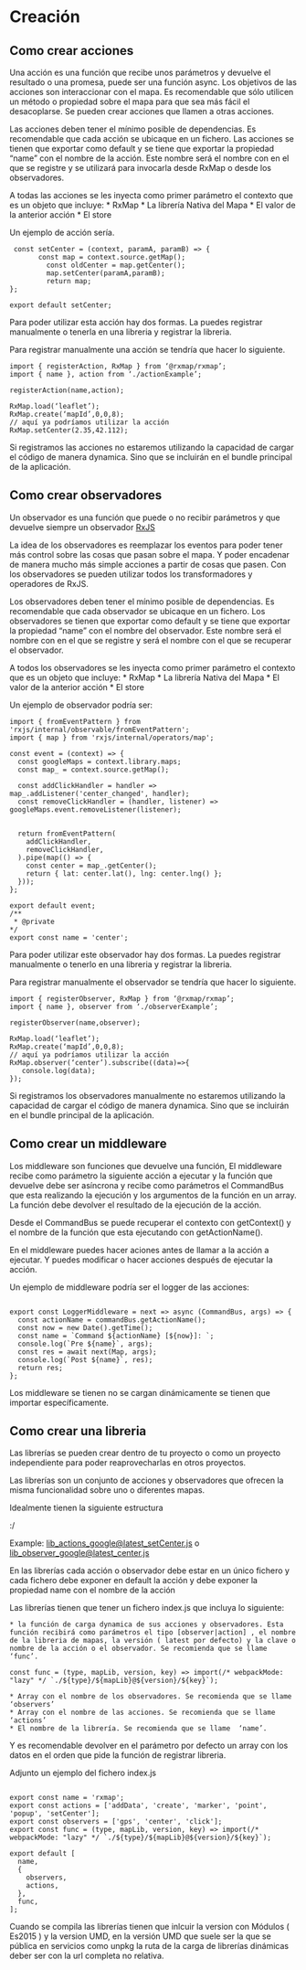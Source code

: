 
# Creación

## Como crear acciones
Una acción es una función que recibe unos parámetros y devuelve el resultado o una promesa, puede ser una función async. Los objetivos de las acciones son interaccionar con el mapa. 
Es recomendable que sólo utilicen un método o propiedad  sobre el mapa para que sea más fácil el desacoplarse.
Se pueden crear acciones que llamen a otras acciones.

Las acciones deben tener el mínimo posible de dependencias.
Es recomendable que cada acción se ubicaque en un fichero.
Las acciones se tienen que exportar como default  y se tiene que exportar la propiedad “name” con el nombre de la acción. Este nombre será el nombre con en el que se registre y se utilizará para invocarla desde RxMap o desde los observadores.

A todas las acciones se les inyecta como primer parámetro el contexto que es un objeto que incluye:
	*  RxMap
	* La librería Nativa del Mapa
	* El valor de la anterior acción
	* El store

Un ejemplo de acción sería.
```
 const setCenter = (context, paramA, paramB) => {
       const map = context.source.getMap();
	     const oldCenter = map.getCenter();
		 map.setCenter(paramA,paramB);
		 return map;
};

export default setCenter;

```

Para poder utilizar esta acción hay dos formas. La puedes registrar manualmente o tenerla en una libreria y registrar la libreria.

Para registrar manualmente una acción se tendría que hacer lo siguiente.

```
import { registerAction, RxMap } from ‘@rxmap/rxmap’;
import { name }, action from ‘./actionExample’;

registerAction(name,action);

RxMap.load(‘leaflet’);
RxMap.create(‘mapId’,0,0,8);
// aquí ya podríamos utilizar la acción 
RxMap.setCenter(2.35,42.112);

```

Si registramos las acciones no estaremos utilizando la capacidad de cargar el código de manera dynamica. Sino que se incluirán en el bundle principal de la aplicación.

## Como crear observadores
Un observador es una función que puede o no recibir parámetros y que devuelve siempre un observador [RxJS]( 	https://rxjs-dev.firebaseapp.com)

La idea de los observadores es reemplazar los eventos para poder tener más control sobre las cosas que pasan sobre el mapa. Y poder encadenar de manera mucho más simple acciones a partir de cosas que pasen.
Con los observadores se pueden utilizar todos los transformadores y operadores de RxJS.

Los observadores deben tener el mínimo posible de dependencias.
Es recomendable que cada observador se ubicaque en un fichero.
Los observadores se tienen que exportar como default  y se tiene que exportar la propiedad “name” con el nombre del observador. Este nombre será el nombre con en el que se registre y será el nombre con el que se recuperar el observador.

A todos los observadores se les inyecta como primer parámetro el contexto que es un objeto que incluye:
	*  RxMap
	* La librería Nativa del Mapa
	* El valor de la anterior acción
	* El store

Un ejemplo de observador podría ser:

```
import { fromEventPattern } from 'rxjs/internal/observable/fromEventPattern';
import { map } from 'rxjs/internal/operators/map';

const event = (context) => {
  const googleMaps = context.library.maps;
  const map_ = context.source.getMap();

  const addClickHandler = handler => map_.addListener('center_changed', handler);
  const removeClickHandler = (handler, listener) => googleMaps.event.removeListener(listener);


  return fromEventPattern(
    addClickHandler,
    removeClickHandler,
  ).pipe(map(() => {
    const center = map_.getCenter();
    return { lat: center.lat(), lng: center.lng() };
  }));
};

export default event;
/**
 * @private
*/
export const name = 'center';

```

Para poder utilizar este observador  hay dos formas. La puedes registrar manualmente o tenerlo en una libreria y registrar la libreria.

Para registrar manualmente el observador se tendría que hacer lo siguiente.

```
import { registerObserver, RxMap } from ‘@rxmap/rxmap’;
import { name }, observer from ‘./observerExample’;

registerObserver(name,observer);

RxMap.load(‘leaflet’);
RxMap.create(‘mapId’,0,0,8);
// aquí ya podríamos utilizar la acción 
RxMap.observer(‘center’).subscribe((data)=>{
   console.log(data);
});

```

Si registramos los observadores manualmente  no estaremos utilizando la capacidad de cargar el código de manera dynamica. Sino que se incluirán en el bundle principal de la aplicación.

## Como crear un middleware
Los middleware son funciones que devuelve una función, El middleware recibe como parámetro la siguiente acción a ejecutar y la función que devuelve debe ser asíncrona y recibe como parámetros el CommandBus que esta realizando la ejecución y los argumentos de la función en un array. La función debe devolver el resultado de la ejecución de la acción.

Desde el CommandBus se puede recuperar el contexto con getContext() y el nombre de la función que esta ejecutando con getActionName().

En el middleware puedes hacer aciones antes de llamar a la acción a ejecutar. Y puedes modificar o hacer acciones después de ejecutar la acción.

Un ejemplo de middleware podría ser el logger de las acciones:

```

export const LoggerMiddleware = next => async (CommandBus, args) => {
  const actionName = commandBus.getActionName();
  const now = new Date().getTime();
  const name = `Command ${actionName} [${now}]: `;
  console.log(`Pre ${name}`, args);
  const res = await next(Map, args);
  console.log(`Post ${name}`, res);
  return res;
};
```

Los middleware se tienen no se cargan dinámicamente se tienen que importar específicamente.

## Como crear una libreria

Las librerías se pueden crear dentro de tu proyecto o como un proyecto independiente para poder reaprovecharlas en otros proyectos.

Las librerías son un conjunto de acciones y observadores que ofrecen la misma funcionalidad sobre uno o diferentes mapas.

Idealmente tienen la siguiente estructura

<libName>_<type>_<mapType>:<version>/<actionName>

Example: lib_actions_google@latest_setCenter.js o lib_observer_google@latest_center.js

En las librerías cada acción o observador debe estar en un único fichero y cada fichero debe exponer en default la acción y debe exponer la propiedad name con el nombre de la acción

Las librerías tienen que tener un fichero index.js que incluya  lo siguiente:

	* la función de carga dynamica de sus acciones y observadores. Esta función recibirá como parámetros el tipo [observer|action] , el nombre de la libreria de mapas, la versión ( latest por defecto) y la clave o nombre de la acción o el observador. Se recomienda que se llame  ‘func’.
	
```
const func = (type, mapLib, version, key) => import(/* webpackMode: "lazy" */ `./${type}/${mapLib}@${version}/${key}`);

```

	* Array con el nombre de los observadores. Se recomienda que se llame  ‘observers’
	* Array con el nombre de las acciones. Se recomienda que se llame  ‘actions’
	* El nombre de la librería. Se recomienda que se llame  ‘name’.


Y es recomendable devolver en el parámetro por defecto un array con los datos en el orden que pide la función de registrar libreria.

Adjunto un ejemplo del fichero index.js

```

export const name = 'rxmap';
export const actions = ['addData', 'create', 'marker', 'point', 'popup', 'setCenter'];
export const observers = ['gps', 'center', 'click'];
export const func = (type, mapLib, version, key) => import(/* webpackMode: "lazy" */ `./${type}/${mapLib}@${version}/${key}`);

export default [
  name,
  {
    observers,
    actions,
  },
  func,
];

```


Cuando se compila las librerías tienen que inlcuir la version con Módulos ( Es2015 ) y la version UMD, en la versión UMD que suele ser la que se pública en servicios como unpkg la ruta de la carga de librerías dinámicas deber ser con la url completa no relativa.
